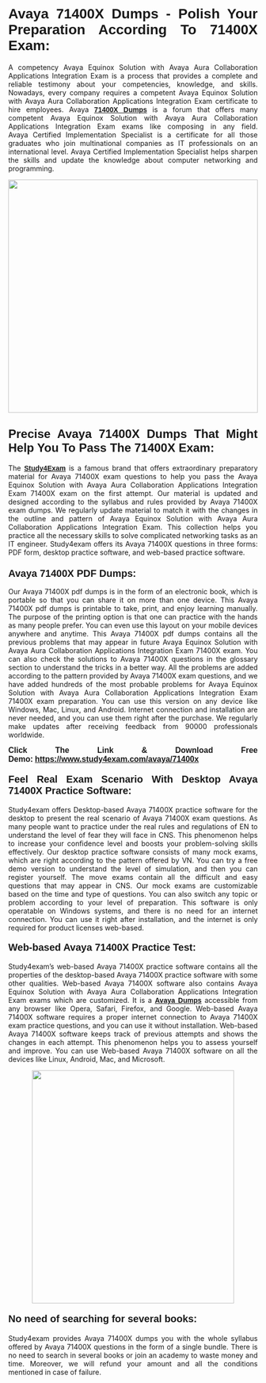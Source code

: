 <h1 style="text-align: justify;"><strong><span style="font-family:Lucida Sans Unicode,Lucida Grande,sans-serif;">Avaya 71400X Dumps - Polish Your Preparation According To 71400X Exam:</span></strong></h1>

<p style="text-align: justify;">A competency Avaya Equinox Solution with Avaya Aura Collaboration Applications Integration Exam is a process that provides a complete and reliable testimony about your competencies, knowledge, and skills. Nowadays, every company requires a competent Avaya Equinox Solution with Avaya Aura Collaboration Applications Integration Exam certificate to hire employees. Avaya <a href="https://www.study4exam.com/avaya/71400x-valid-dumps"><span style="font-family:Verdana,Geneva,sans-serif;"><strong>71400X Dumps</strong></span></a> is a forum that offers many competent Avaya Equinox Solution with Avaya Aura Collaboration Applications Integration Exam exams like composing in any field. Avaya Certified Implementation Specialist is a certificate for all those graduates who join multinational companies as IT professionals on an international level. Avaya Certified Implementation Specialist helps sharpen the skills and update the knowledge about computer networking and programming.</p>

<p style="text-align: justify;"><a href="https://www.study4exam.com/avaya/71400x"><img alt="" src="https://www.thequestionanswers.com/wp-content/uploads/2022/06/S4E-Cert-Exams-Questions-Banner.webp" style="width: 100%; height: 470px;" /></a></p>

<h2 style="text-align: justify;"><span style="font-family:Lucida Sans Unicode,Lucida Grande,sans-serif;"><strong><span style="font-size:24px;">Precise Avaya 71400X Dumps That Might Help You To Pass The 71400X Exam:</span></strong></span></h2>

<p style="text-align: justify;">The <a href="https://www.study4exam.com/"><span style="font-family:Lucida Sans Unicode,Lucida Grande,sans-serif;"><strong>Study4Exam</strong></span></a> is a famous brand that offers extraordinary preparatory material for Avaya 71400X exam questions to help you pass the Avaya Equinox Solution with Avaya Aura Collaboration Applications Integration Exam 71400X exam on the first attempt. Our material is updated and designed according to the syllabus and rules provided by Avaya 71400X exam dumps. We regularly update material to match it with the changes in the outline and pattern of Avaya Equinox Solution with Avaya Aura Collaboration Applications Integration Exam. This collection helps you practice all the necessary skills to solve complicated networking tasks as an IT engineer. Study4exam offers its Avaya 71400X questions in three forms: PDF form, desktop practice software, and web-based practice software. </p>

<h3 style="text-align: justify;"><strong><span style="font-size:20px;"><span style="font-family:Lucida Sans Unicode,Lucida Grande,sans-serif;">Avaya 71400X PDF Dumps:</span></span></strong></h3>

<p style="text-align: justify;">Our Avaya 71400X pdf dumps is in the form of an electronic book, which is portable so that you can share it on more than one device. This Avaya 71400X pdf dumps is printable to take, print, and enjoy learning manually. The purpose of the printing option is that one can practice with the hands as many people prefer. You can even use this layout on your mobile devices anywhere and anytime. This Avaya 71400X pdf dumps contains all the previous problems that may appear in future Avaya Equinox Solution with Avaya Aura Collaboration Applications Integration Exam 71400X exam. You can also check the solutions to Avaya 71400X questions in the glossary section to understand the tricks in a better way. All the problems are added according to the pattern provided by Avaya 71400X exam questions, and we have added hundreds of the most probable problems for Avaya Equinox Solution with Avaya Aura Collaboration Applications Integration Exam 71400X exam preparation. You can use this version on any device like Windows, Mac, Linux, and Android. Internet connection and installation are never needed, and you can use them right after the purchase. We regularly make updates after receiving feedback from 90000 professionals worldwide.</p>

<p style="text-align: justify;"><span style="font-family:Lucida Sans Unicode,Lucida Grande,sans-serif;"><strong><span style="font-size:16px;">Click The Link & Download Free Demo:</span></strong></span> <strong><span style="font-family:Lucida Sans Unicode,Lucida Grande,sans-serif;"><span style="font-size:16px;"><a href="https://www.study4exam.com/avaya/71400x">https://www.study4exam.com/avaya/71400x</a></span></span></strong></p>

<h4 style="text-align: justify;"><strong><span style="font-family:Lucida Sans Unicode,Lucida Grande,sans-serif;"><span style="font-size:20px;">Feel Real Exam Scenario With Desktop Avaya 71400X Practice Software:</span></span></strong></h4>

<p style="text-align: justify;">Study4exam offers Desktop-based Avaya 71400X practice software for the desktop to present the real scenario of Avaya 71400X exam questions. As many people want to practice under the real rules and regulations of EN to understand the level of fear they will face in CNS. This phenomenon helps to increase your confidence level and boosts your problem-solving skills effectively. Our desktop practice software consists of many mock exams, which are right according to the pattern offered by VN. You can try a free demo version to understand the level of simulation, and then you can register yourself. The move exams contain all the difficult and easy questions that may appear in CNS. Our mock exams are customizable based on the time and type of questions. You can also switch any topic or problem according to your level of preparation. This software is only operatable on Windows systems, and there is no need for an internet connection. You can use it right after installation, and the internet is only required for product licenses web-based. </p>

<h4 style="text-align: justify;"><span style="font-family:Lucida Sans Unicode,Lucida Grande,sans-serif;"><strong><span style="font-size:20px;">Web-based Avaya 71400X Practice Test:</span></strong></span></h4>

<p style="text-align: justify;">Study4exam’s web-based Avaya 71400X practice software contains all the properties of the desktop-based Avaya 71400X practice software with some other qualities. Web-based Avaya 71400X software also contains Avaya Equinox Solution with Avaya Aura Collaboration Applications Integration Exam exams which are customized. It is a <a href="https://www.study4exam.com/avaya-exams"><span style="font-family:Lucida Sans Unicode,Lucida Grande,sans-serif;"><strong>Avaya Dumps</strong></span></a> accessible from any browser like Opera, Safari, Firefox, and Google. Web-based Avaya 71400X software requires a proper internet connection to Avaya 71400X exam practice questions, and you can use it without installation. Web-based Avaya 71400X software keeps track of previous attempts and shows the changes in each attempt. This phenomenon helps you to assess yourself and improve. You can use Web-based Avaya 71400X software on all the devices like Linux, Android, Mac, and Microsoft.</p>

<p style="text-align: center;"><a href="https://www.study4exam.com/avaya/71400x"><img alt="" src="https://www.thequestionanswers.com/wp-content/uploads/2022/06/S4E-Cert-Exams-Questions-Discount-Banner.webp" style="width: 90%; height: 470px;" /></a></p>

<h4 style="text-align: justify;"><span style="font-family:Lucida Sans Unicode,Lucida Grande,sans-serif;"><strong><span style="font-size:20px;">No need of searching for several books:</span></strong></span></h4>

<p style="text-align: justify;">Study4exam provides Avaya 71400X dumps you with the whole syllabus offered by Avaya 71400X questions in the form of a single bundle. There is no need to search in several books or join an academy to waste money and time. Moreover, we will refund your amount and all the conditions mentioned in case of failure.</p>
